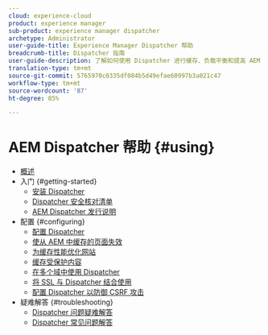 ```yaml
---
cloud: experience-cloud
product: experience manager
sub-product: experience manager dispatcher
archetype: Administrator
user-guide-title: Experience Manager Dispatcher 帮助
breadcrumb-title: Dispatcher 指南
user-guide-description: 了解如何使用 Dispatcher 进行缓存、负载平衡和提高 AEM 服务器的安全性。
translation-type: tm+mt
source-git-commit: 5765970c0335df084b5d49efae60997b3a021c47
workflow-type: tm+mt
source-wordcount: '87'
ht-degree: 85%

---
```



# AEM Dispatcher 帮助 {#using}

+ [概述](dispatcher.md)
+ 入门 {#getting-started}
   + [安装 Dispatcher](dispatcher-install.md)
   + [Dispatcher 安全核对清单](security-checklist.md)
   + [AEM Dispatcher 发行说明](release-notes.md)
+ 配置 {#configuring}
   + [配置 Dispatcher](dispatcher-configuration.md)
   + [使从 AEM 中缓存的页面失效](page-invalidate.md)
   + [为缓存性能优化网站](https://helpx.adobe.com/experience-manager/6-4/sites/deploying/using/configuring-performance.html)
   + [缓存受保护内容](permissions-cache.md)
   + [在多个域中使用 Dispatcher ](dispatcher-domains.md)
   + [将 SSL 与 Dispatcher 结合使用](dispatcher-ssl.md)
   + [配置 Dispatcher 以防御 CSRF 攻击](configuring-dispatcher-to-prevent-csrf.md)
+ 疑难解答 {#troubleshooting}
   + [Dispatcher 问题疑难解答](dispatcher-troubleshooting.md)
   + [Dispatcher 常见问题解答](dispatcher-faq.md)
